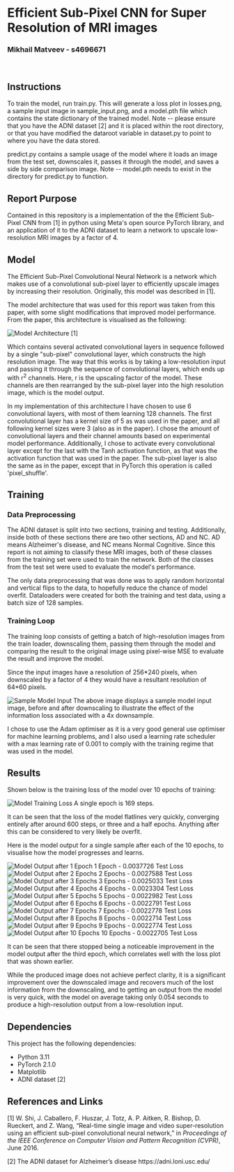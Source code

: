 <h1>Efficient Sub-Pixel CNN for Super Resolution of MRI images</h1>

<h3>Mikhail Matveev - s4696671</h3>
<br>

<h2>Instructions</h2>
<p>
To train the model, run train.py. This will generate a loss plot in losses.png, a sample input image in sample_input.png, and a model.pth file which contains the state dictionary of the trained model. Note -- please ensure that you have the ADNI dataset [2] and it is placed within the root directory, or that you have modified the dataroot variable in dataset.py to point to where you have the data stored. 
</p>

<p>
predict.py contains a sample usage of the model where it loads an image from the test set, downscales it, passes it through the model, and saves a side by side comparison image. Note -- model.pth needs to exist in the directory for predict.py to function.
</p>

<h2>Report Purpose</h2>
<p>Contained in this repository is a implementation of the the Efficient Sub-Pixel CNN from [1] in python using Meta's open source PyTorch library, and an application of it to the ADNI dataset to learn a network to upscale low-resolution MRI images by a factor of 4.</p>

<h2>Model</h2>
<p>
The Efficient Sub-Pixel Convolutional Neural Network is a network which makes use of a convolutional sub-pixel layer to efficiently upscale images by increasing their resolution. Originally, this model was described in [1].
</p>
<p>The model architecture that was used for this report was taken from this paper, with some slight modifications that improved model performance. From the paper, this architecture is visualised as the following:</p>

![Model Architecture](images/model.PNG)
[1]

<p>
Which contains several activated convolutional layers in sequence followed by a single "sub-pixel" convolutional layer, which constructs the high resolution image. The way that this works is by taking a low-resolution input and passing it through the sequence of convolutional layers, which ends up with r<sup>2</sup> channels. Here, r is the upscaling factor of the model. These channels are then rearranged by the sub-pixel layer into the high resolution image, which is the model output.
</p>

<p>
In my implementation of this architecture I have chosen to use 6 convolutional layers, with most of them learning 128 channels. The first convolutional layer has a kernel size of 5 as was used in the paper, and all following kernel sizes were 3 (also as in the paper).
I chose the amount of convolutional layers and their channel amounts based on experimental model performance. Additionally, I chose to activate every convolutional layer except for the last with the Tanh activation function, as that was the activation function that was used in the paper. The sub-pixel layer is also the same as in the paper, except that in PyTorch this operation is called 'pixel_shuffle'.
</p>

<h2>Training</h2>

<h3>Data Preprocessing</h3>
<p>
The ADNI dataset is split into two sections, training and testing. Additionally, inside both of these sections there are two other sections, AD and NC. AD means Alzheimer's disease, and NC means Normal Cognitive. Since this report is not aiming to classify these MRI images, both of these classes from the training set were used to train the network. Both of the classes from the test set were used to evaluate the model's performance.
</p>

<p>
The only data preprocessing that was done was to apply random horizontal and vertical flips to the data, to hopefully reduce the chance of model overfit. Dataloaders were created for both the training and test data, using a batch size of 128 samples.
</p>

<h3>Training Loop</h3>
<p>
The training loop consists of getting a batch of high-resolution images from the train loader, downscaling them, passing them through the model and comparing the result to the original image using pixel-wise MSE to evaluate the result and improve the model.
</p>

<p>
Since the input images have a resolution of 256*240 pixels, when downscaled by a factor of 4 they would have a resultant resolution of 64*60 pixels.
</p>

![Sample Model Input](images/sample_input.png)
The above image displays a sample model input image, before and after downscaling to illustrate the effect of the information loss associated with a 4x downsample.

<p>
I chose to use the Adam optimiser as it is a very good general use optimiser for machine learning problems, and I also used a learning rate scheduler with a max learning rate of 0.001 to comply with the training regime that was used in the model.
</p>

<h2>Results</h2>
<p>
Shown below is the training loss of the model over 10 epochs of training:
<p>

![Model Training Loss](images/losses10.png)
A single epoch is 169 steps.

<p>
It can be seen that the loss of the model flatlines very quickly, converging entirely after around 600 steps, or three and a half epochs. Anything after this can be considered to very likely be overfit.
</p>

<p>
Here is the model output for a single sample after each of the 10 epochs, to visualise how the model progresses and learns.
</p>

![Model Output after 1 Epoch](images/prediction1.png)
1 Epoch   - 0.0037726 Test Loss
![Model Output after 2 Epochs](images/prediction2.png)
2 Epochs  - 0.0027588 Test Loss
![Model Output after 3 Epochs](images/prediction3.png)
3 Epochs  - 0.0025033 Test Loss
![Model Output after 4 Epochs](images/prediction4.png)
4 Epochs  - 0.0023304 Test Loss
![Model Output after 5 Epochs](images/prediction5.png)
5 Epochs  - 0.0022982 Test Loss
![Model Output after 6 Epochs](images/prediction6.png)
6 Epochs  - 0.0022791 Test Loss
![Model Output after 7 Epochs](images/prediction7.png)
7 Epochs  - 0.0022778 Test Loss
![Model Output after 8 Epochs](images/prediction8.png)
8 Epochs  - 0.0022714 Test Loss
![Model Output after 9 Epochs](images/prediction9.png)
9 Epochs  - 0.0022774 Test Loss
![Model Output after 10 Epochs](images/prediction10.png)
10 Epochs - 0.0022705 Test Loss

<p>It can be seen that there stopped being a noticeable improvement in the model output after the third epoch, which correlates well with the loss plot that was shown earlier.</p>

<p>While the produced image does not achieve perfect clarity, it is a significant improvement over the downscaled image and recovers much of the lost information from the downscaling, and to getting an output from the model is very quick, with the model on average taking only 0.054 seconds to produce a high-resolution output from a low-resolution input.</p>

<h2>Dependencies</h2>
<p>This project has the following dependencies:</p>
<ul>
<li>Python 3.11</li>
<li>PyTorch 2.1.0</li>
<li>Matplotlib</li>
<li>ADNI dataset [2]</li>
</ul>

<h2>References and Links</h2>
<p>[1] W. Shi, J. Caballero, F. Huszar, J. Totz, A. P. Aitken, R. Bishop, D. Rueckert, and Z. Wang, “Real-time
single image and video super-resolution using an efficient sub-pixel convolutional neural network,” in
<i>Proceedings of the IEEE Conference on Computer Vision and Pattern Recognition (CVPR)</i>, June 2016.</p>
<p>[2] The ADNI dataset for Alzheimer’s disease <a>https://adni.loni.usc.edu/</a></p>
